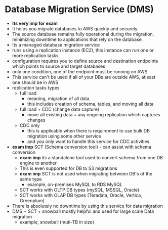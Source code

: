 # Database Migration Service (DMS)
- **Its very imp for exam**
- It helps you migrate databases to AWS quickly and securely.
- The source database remains fully operational during the migration, minimizing downtime to applications that rely on the database. 
- Its a managed database migration service
- runs using a replication instance (EC2), this instance can run one or more replication tasks
- configuration requires you to define source and destination endpoints which points to source and target databases
- only one condition, one of the endpoint must be running on AWS
- This service can't be used if all of your DBs are outside AWS, atleast one should be in AWS
- replication tasks types
  - full load
    - meaning, migration of all data
    - this includes creation of schema, tables, and moving all data
  - full load + CDC (change data capture)
    - move all existing data + any ongoing replication which captures changes
  - CDC only
    - this is applicable when there is requirement to use bulk DB migration using some other service
    - and you only want to handle this service for CDC activities
- **exam imp** SCT (Schema conversion tool) - can assist with schema conversion
  - **exam imp** its a standalone tool used to convert schema from one DB engine to another
  - This is even supported for DB to S3 migrations
  - **exam imp** SCT is not used when migrating between DB's of the same type
    - example, on-premises MySQL to RDS MySQL
  - SCT works with OLTP DB types (mySQL, MSSQL, Oracle)
  - SCT works with OLAP DB types (Teradata, Oracle, Vertica, Greenplum)
- There is absolutely no downtime by using this service for data migration
- DMS + SCT + snowball mostly helpful and used for large scale Data migration
  - example, snowball (muti-TB in size)
